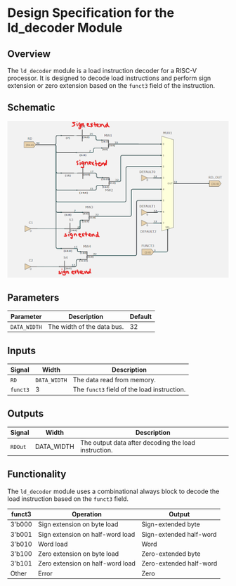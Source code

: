 # Design Specification for the ld_decoder Module

## Overview
The `ld_decoder` module is a load instruction decoder for a RISC-V processor. It is designed to decode load instructions and perform sign extension or zero extension based on the `funct3` field of the instruction.

## Schematic
![ld_decoder schematic](/images/ld_decoder_schematic.png)

## Parameters
| Parameter   | Description                          | Default |
|-------------|--------------------------------------|---------|
| `DATA_WIDTH` | The width of the data bus.           | 32      |
## Inputs

| Signal    | Width | Description                                |
|-----------|-------|--------------------------------------------|
| `RD`      |   `DATA_WIDTH`    | The data read from memory.                  |
| `funct3`  |   3    | The `funct3` field of the load instruction. |

## Outputs
| Signal  | Width | Description                            |
|---------|-------|----------------------------------------|
| `RDOut` |   DATA_WIDTH   | The output data after decoding the load instruction. |

## Functionality
The `ld_decoder` module uses a combinational always block to decode the load instruction based on the `funct3` field.

| funct3   | Operation                      | Output                  |
|----------|--------------------------------|-------------------------|
| 3'b000   | Sign extension on byte load    | Sign-extended byte      |
| 3'b001   | Sign extension on half-word load | Sign-extended half-word |
| 3'b010   | Word load                      | Word                    |
| 3'b100   | Zero extension on byte load    | Zero-extended byte      |
| 3'b101   | Zero extension on half-word load | Zero-extended half-word |
| Other    | Error                          | Zero                    |
